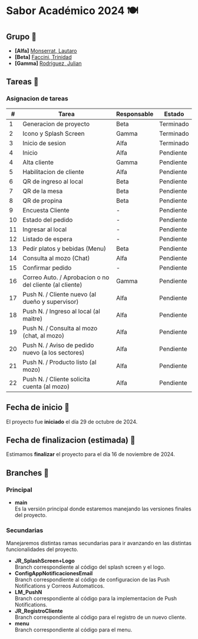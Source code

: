 # Sabor Académico 2024 🍽

## Grupo 🧠
- **[Alfa]** [Monserrat, Lautaro](https://github.com/llauu)
- **[Beta]** [Faccini, Trinidad](https://github.com/trinifaccini)
- **[Gamma]** [Rodriguez, Julian](https://github.com/rodriguezjulian)

## Tareas 📑
### Asignacion de tareas 
| #  | Tarea                                                   | Responsable | Estado    |
| -- | ------------------------------------------------------- | ----------- | --------- |
| 1  | Generacion de proyecto                                  | Beta        | Terminado |
| 2  | Icono y Splash Screen                                   | Gamma       | Terminado |
| 3  | Inicio de sesion                                        | Alfa        | Terminado |
| 4  | Inicio                                                  | Alfa        | Pendiente |
| 4  | Alta cliente                                            | Gamma       | Pendiente |
| 5  | Habilitacion de cliente                                 | Alfa        | Pendiente |
| 6  | QR de ingreso al local                                  | Beta        | Pendiente |
| 7  | QR de la mesa                                           | Beta        | Pendiente |
| 8  | QR de propina                                           | Beta        | Pendiente |
| 9  | Encuesta Cliente                                        | -           | Pendiente |
| 10 | Estado del pedido                                       | -           | Pendiente |
| 11 | Ingresar al local                                       | -           | Pendiente |
| 12 | Listado de espera                                       | -           | Pendiente |
| 13 | Pedir platos y bebidas (Menu)                           | Beta        | Pendiente |
| 14 | Consulta al mozo (Chat)                                 | Alfa        | Pendiente |
| 15 | Confirmar pedido                                        | -           | Pendiente |
| 16 | Correo Auto. / Aprobacion o no del cliente (al cliente) | Gamma       | Pendiente |
| 17 | Push N. / Cliente nuevo (al dueño y supervisor)         | Alfa        | Pendiente |
| 18 | Push N. / Ingreso al local (al maitre)                  | Alfa        | Pendiente |
| 19 | Push N. / Consulta al mozo (chat, al mozo)              | Alfa        | Pendiente |
| 20 | Push N. / Aviso de pedido nuevo (a los sectores)        | Alfa        | Pendiente |
| 21 | Push N. / Producto listo (al mozo)                      | Alfa        | Pendiente |
| 22 | Push N. / Cliente solicita cuenta (al mozo)             | Alfa        | Pendiente |

## Fecha de inicio 📆
El proyecto fue **iniciado** el día 29 de octubre de 2024.

## Fecha de finalizacion (estimada) 📆
Estimamos **finalizar** el proyecto para el día 16 de noviembre de 2024.

## Branches 🌿
### Principal
- **main**<br> Es la versión principal donde estaremos manejando las versiones finales del proyecto.

### Secundarias
Manejaremos distintas ramas secundarias para ir avanzando en las distintas funcionalidades del proyecto.
- **JR_SplashScreen+Logo**<br> Branch correspondiente al código del splash screen y el logo.
- **ConfigAppNotificacionesEmail**<br> Branch correspondiente al código de configuracion de las Push Notifications y Correos Automaticos.
- **LM_PushN**<br> Branch correspondiente al código para la implementacion de Push Notifications.
- **JR_RegistroCliente**<br> Branch correspondiente al código para el registro de un nuevo cliente.
- **menu**<br> Branch correspondiente al código para el menu.